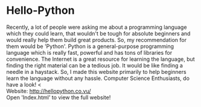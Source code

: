 # Hello-Python
Recently, a lot of people were asking me about a programming language which they could learn, that wouldn't be tough for absolute beginners and would really help them build great products. So, my recommendation for them would be 'Python'. Python is a general-purpose programming language which is really fast, powerful and has tons of libraries for convenience.  The Internet is a great resource for learning the language, but finding the right material can be a tedious job. It would be like finding a needle in a haystack. So, I made this website primarily to help beginners learn the language without any hassle.  Computer Science Enthusiasts, do have a look! &lt;<br /> Website: http://hellopython.co.vu/
<br/> Open 'Index.html' to view the full website!

